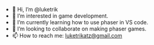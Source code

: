 - 👋 Hi, I’m @luketrik
- 👀 I’m interested in game development.
- 🌱 I’m currently learning how to use phaser in VS code.
- 💞️ I’m looking to collaborate on making phaser games.
- 📫 How to reach me: luketrikatz@gmail.com

<!---
luketrik/luketrik is a ✨ special ✨ repository because its `README.md` (this file) appears on your GitHub profile.
You can click the Preview link to take a look at your changes.
--->
